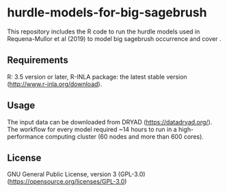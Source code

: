 # hurdle-models-for-big-sagebrush
This repository includes the R code to run the hurdle models used in Requena-Mullor et al (2019) to model big sagebrush occurrence and cover
.
## Requirements
R: 3.5 version or later, R-INLA package: the latest stable version (http://www.r-inla.org/download).
## Usage
The input data can be downloaded from DRYAD (https://datadryad.org/).
The workflow for every model required ~14 hours to run in a high-performance computing cluster (60 nodes and more than 600 cores).
## License
GNU General Public License, version 3 (GPL-3.0)
(https://opensource.org/licenses/GPL-3.0)

